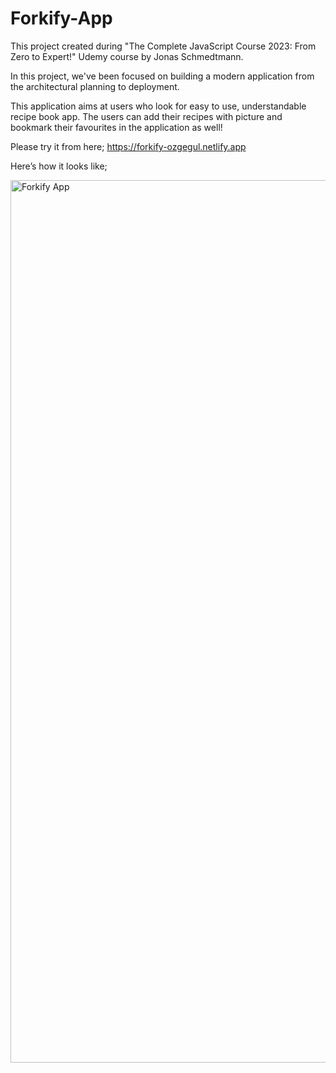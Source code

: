 # Forkify-App
This project created during "The Complete JavaScript Course 2023: From Zero to Expert!" Udemy course by Jonas Schmedtmann.

In this project, we've been focused on building a modern application from the architectural planning to deployment. 

This application aims at users who look for easy to use, understandable recipe book app. The users can add their recipes with picture and bookmark their favourites  in the application as well!

Please try it from here; https://forkify-ozgegul.netlify.app

Here’s how it looks like;

<img width="1412" alt="Forkify App" src="https://github.com/ozgegul/Forkify-App/assets/98915729/0c97bbef-74f3-4cfe-bfa3-72f92d3285f1">
